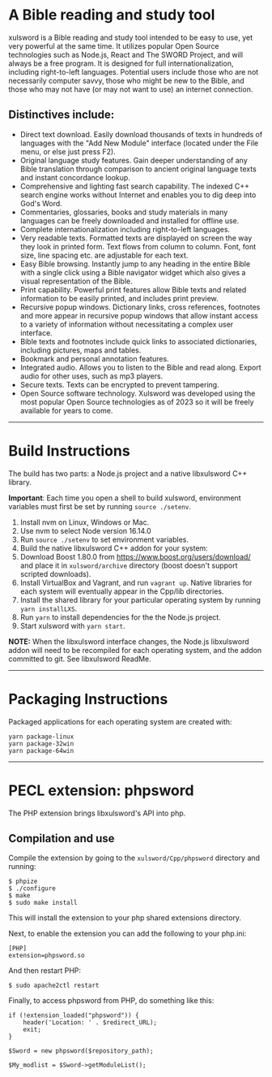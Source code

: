 # A Bible reading and study tool

xulsword is a Bible reading and study tool intended to be easy to use,
yet very powerful at the same time. It utilizes popular Open Source
technologies such as Node.js, React and The SWORD Project, and will
always be a free program. It is designed for full internationalization,
including right-to-left languages. Potential users include those who
are not necessarily computer savvy, those who might be new to the
Bible, and those who may not have (or may not want to use) an internet
connection.

## Distinctives include:

- Direct text download. Easily download thousands of texts in hundreds of
  languages with the "Add New Module" interface (located under the File menu,
  or else just press F2).
- Original language study features. Gain deeper understanding of any Bible
  translation through comparison to ancient original language texts and
  instant concordance lookup.
- Comprehensive and lighting fast search capability. The indexed C++ search
  engine works without Internet and enables you to dig deep into God's Word.
- Commentaries, glossaries, books and study materials in many languages can be
  freely downloaded and installed for offline use.
- Complete internationalization including right-to-left languages.
- Very readable texts. Formatted texts are displayed on screen the way they look
  in printed form. Text flows from column to column. Font, font size, line
  spacing etc. are adjustable for each text.
- Easy Bible browsing. Instantly jump to any heading in the entire Bible with a
  single click using a Bible navigator widget which also gives a visual
  representation of the Bible.
- Print capability. Powerful print features allow Bible texts and
  related information to be easily printed, and includes print preview.
- Recursive popup windows. Dictionary links, cross references, footnotes
  and more appear in recursive popup windows that allow instant access to a
  variety of information without necessitating a complex user interface.
- Bible texts and footnotes include quick links to associated dictionaries,
  including pictures, maps and tables.
- Bookmark and personal annotation features.
- Integrated audio. Allows you to listen to the Bible and read along. Export
  audio for other uses, such as mp3 players.
- Secure texts. Texts can be encrypted to prevent tampering.
- Open Source software technology. Xulsword was developed using the most popular
  Open Source technologies as of 2023 so it will be freely available for years to
  come.

---

# Build Instructions

The build has two parts: a Node.js project and a native libxulsword C++ library.

**Important**: Each time you open a shell to build xulsword, environment variables
must first be set by running `source ./setenv`.

1. Install nvm on Linux, Windows or Mac.
2. Use nvm to select Node version 16.14.0
3. Run `source ./setenv` to set environment variables.
4. Build the native libxulsword C++ addon for your system:
5. Download Boost 1.80.0 from https://www.boost.org/users/download/ and place it in
   `xulsword/archive` directory (boost doesn't support scripted downloads).
6. Install VirtualBox and Vagrant, and run `vagrant up`. Native libraries for each system
   will eventually appear in the Cpp/lib directories.
7. Install the shared library for your particular operating system by running `yarn installLXS`.
8. Run `yarn` to install dependencies for the the Node.js project.
9. Start xulsword with `yarn start`.

**NOTE:** When the libxulsword interface changes, the Node.js libxulsword addon will need to be
recompiled for each operating system, and the addon committed to git. See libxulsword ReadMe.

---

# Packaging Instructions

Packaged applications for each operating system are created with:

    yarn package-linux
    yarn package-32win
    yarn package-64win

---

# PECL extension: phpsword

The PHP extension brings libxulsword's API into php.

## Compilation and use

Compile the extension by going to the `xulsword/Cpp/phpsword` directory and running:

    $ phpize
    $ ./configure
    $ make
    $ sudo make install

This will install the extension to your php shared extensions directory.

Next, to enable the extension you can add the following to your php.ini:

    [PHP]
    extension=phpsword.so

And then restart PHP:

`$ sudo apache2ctl restart`

Finally, to access phpsword from PHP, do something like this:

    if (!extension_loaded("phpsword")) {
        header('Location: ' . $redirect_URL);
        exit;
    }

    $Sword = new phpsword($repository_path);

    $My_modlist = $Sword->getModuleList();
